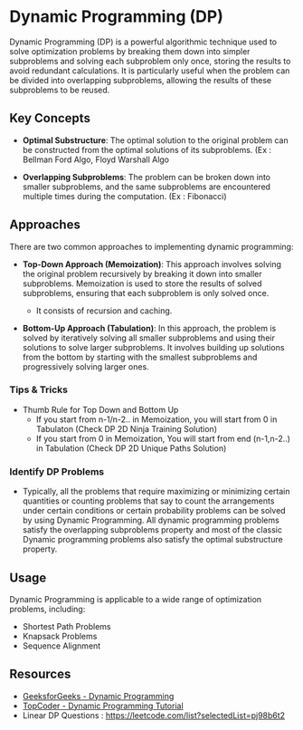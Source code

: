 # Dynamic Programming (DP)

Dynamic Programming (DP) is a powerful algorithmic technique used to solve optimization problems by breaking them down into simpler subproblems and solving each subproblem only once, storing the results to avoid redundant calculations. It is particularly useful when the problem can be divided into overlapping subproblems, allowing the results of these subproblems to be reused.

## Key Concepts

- **Optimal Substructure**: The optimal solution to the original problem can be constructed from the optimal solutions of its subproblems. (Ex : Bellman Ford Algo, Floyd Warshall Algo
  
- **Overlapping Subproblems**: The problem can be broken down into smaller subproblems, and the same subproblems are encountered multiple times during the computation. (Ex : Fibonacci)

## Approaches

There are two common approaches to implementing dynamic programming:

- **Top-Down Approach (Memoization)**: This approach involves solving the original problem recursively by breaking it down into smaller subproblems. Memoization is used to store the results of solved subproblems, ensuring that each subproblem is only solved once.

    * It consists of recursion and caching.

- **Bottom-Up Approach (Tabulation)**: In this approach, the problem is solved by iteratively solving all smaller subproblems and using their solutions to solve larger subproblems. It involves building up solutions from the bottom by starting with the smallest subproblems and progressively solving larger ones.

### Tips & Tricks

- Thumb Rule for Top Down and Bottom Up 
    - If you start from n-1/n-2.. in Memoization, you will start from 0 in Tabulaton (Check DP 2D Ninja Training Solution)
    - If you start from 0 in Memoization, You will start from end (n-1,n-2..) in Tabulation (Check DP 2D Unique Paths Solution)

### Identify DP Problems
- Typically, all the problems that require maximizing or minimizing certain quantities or counting problems that say to count the arrangements under certain conditions or certain probability problems can be solved by using Dynamic Programming.
All dynamic programming problems satisfy the overlapping subproblems property and most of the classic Dynamic programming problems also satisfy the optimal substructure property.

## Usage

Dynamic Programming is applicable to a wide range of optimization problems, including:
- Shortest Path Problems
- Knapsack Problems
- Sequence Alignment

## Resources

- [GeeksforGeeks - Dynamic Programming](https://www.geeksforgeeks.org/dynamic-programming/)
- [TopCoder - Dynamic Programming Tutorial](https://www.topcoder.com/thrive/articles/Dynamic%20Programming:%20From%20Novice%20to%20Advanced)
- Linear DP Questions : https://leetcode.com/list?selectedList=pj98b6t2
